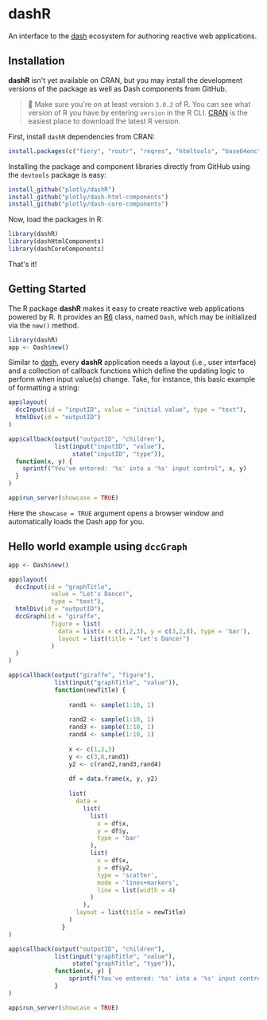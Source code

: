 # dashR

An interface to the [dash](https://github.com/plotly/dash-renderer) ecosystem for authoring reactive web applications.

## Installation

**dashR** isn't yet available on CRAN, but you may install the development versions of the package as well as Dash components from GitHub.

> 🛑 Make sure you're on at least version `3.0.2` of R. You can see what version of R you have by entering `version` in the R CLI. [CRAN](https://cran.r-project.org/bin/) is the easiest place to download the latest R version.

First, install `dashR` dependencies from CRAN:
```r
install.packages(c("fiery", "routr", "reqres", "htmltools", "base64enc", "plotly", "mime"))
```

Installing the package and component libraries directly from GitHub using the `devtools` package is easy:

```r
install_github("plotly/dashR")
install_github("plotly/dash-html-components")
install_github("plotly/dash-core-components")
```

Now, load the packages in R:

```r
library(dashR)
library(dashHtmlComponents)
library(dashCoreComponents)
```

That's it!

## Getting Started

The R package **dashR** makes it easy to create reactive web applications powered by R. It provides an [R6](https://cran.r-project.org/web/packages/R6/index.html) class, named `Dash`, which may be initialized via the `new()` method.


```r
library(dashR)
app <- Dash$new()
```

Similar to [dash](https://github.com/plotly/dash), every **dashR** application needs a layout (i.e., user interface) and a collection of callback functions which define the updating logic to perform when input value(s) change. Take, for instance, this basic example of formatting a string:

```r
app$layout(
  dccInput(id = "inputID", value = "initial value", type = "text"),
  htmlDiv(id = "outputID")
)

app$callback(output("outputID", "children"), 
             list(input("inputID", "value"),
                  state("inputID", "type")), 
  function(x, y) {
    sprintf("You've entered: '%s' into a '%s' input control", x, y)
  }
)

app$run_server(showcase = TRUE)
```

Here the `showcase = TRUE` argument opens a browser window and automatically loads the Dash app for you.

## Hello world example using `dccGraph`

```r
app <- Dash$new()

app$layout(
  dccInput(id = "graphTitle", 
            value = "Let's Dance!", 
            type = "text"),
  htmlDiv(id = "outputID"),
  dccGraph(id = "giraffe",
            figure = list(
              data = list(x = c(1,2,3), y = c(3,2,8), type = 'bar'),
              layout = list(title = "Let's Dance!")
            )
  )
)

app$callback(output("giraffe", "figure"), 
             list(input("graphTitle", "value")),     
             function(newTitle) {
                 
                 rand1 <- sample(1:10, 1)
                 
                 rand2 <- sample(1:10, 1)
                 rand3 <- sample(1:10, 1)
                 rand4 <- sample(1:10, 1)
                 
                 x <- c(1,2,3)
                 y <- c(3,6,rand1)
                 y2 <- c(rand2,rand3,rand4)
                 
                 df = data.frame(x, y, y2)
                 
                 list(
                   data = 
                     list(            
                       list(
                         x = df$x, 
                         y = df$y, 
                         type = 'bar'
                       ),
                       list(
                         x = df$x, 
                         y = df$y2, 
                         type = 'scatter',
                         mode = 'lines+markers',
                         line = list(width = 4)
                       )                
                     ),
                   layout = list(title = newTitle)
                 )
               }
)

app$callback(output("outputID", "children"), 
             list(input("graphTitle", "value"),
                  state("graphTitle", "type")), 
             function(x, y) {
                 sprintf("You've entered: '%s' into a '%s' input control", x, y)
             }
)

app$run_server(showcase = TRUE)
```
